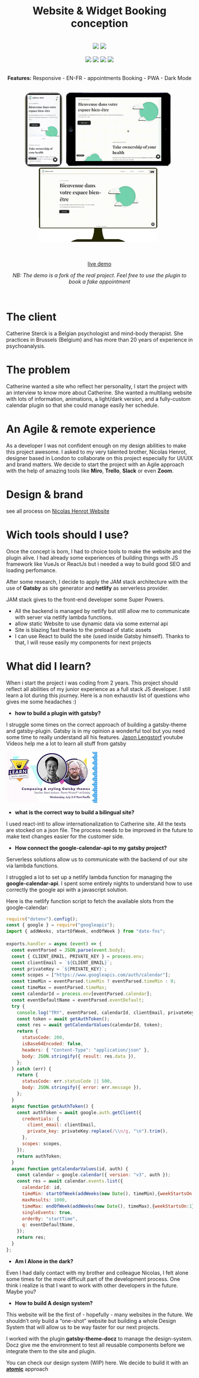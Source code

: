<div align="center">
    <!-- <img src="./labels/logo.png" height=150px> -->
    <h1>Website & Widget Booking conception</h1>
</div>

<br/>

<div align="center">
<img src="https://img.shields.io/badge/made_with-Gatsby-purple" height=30>
<img src="https://img.shields.io/badge/powered_by-Netlify-white" height=30>
</div>

<br/>

<div align="center">
<img src="https://img.shields.io/badge/designed_by-Nicolas_Henrot-blue" height=20>
<img src="https://img.shields.io/badge/developed_by-Paul_Henrot-green" height=20>
<img src="https://img.shields.io/badge/timeline-~6_month-red" height=20>
<img src="https://img.shields.io/badge/location-Bruxelles--London-red" height=20>
</div>

<br/>
<div align="center">

**Features:**
<span>Responsive</span> -
<span>EN-FR</span> - 
<span>appointments Booking</span> -
<span>PWA</span> - 
<span>Dark Mode</span>
</div>

<br/>

<div align="center">
    <img src="./videos/mobileCatherine.gif" height=200>&nbsp;&nbsp;
    <img  src="./videos/tabletCatherine.gif" height=200>&nbsp;&nbsp;
     <img  src="./videos/desktopCatherine.gif" height=200>&nbsp;&nbsp;
</div>

<br/>
<br/>

<div align="center">

[live demo](https://site-catherine.netlify.app)

_NB: The demo is a fork of the real project. Feel free to use the plugin to book a fake appointment_

</div>


<br/>



# The client

Catherine Sterck is a Belgian psychologist and mind-body therapist. She practices in Brussels (Belgium) and has more than 20 years of experience in psychoanalysis.

# The problem

Catherine wanted a site who reflect her personality, I start the project with an interview to know more about Catherine. She wanted a multilang website with lots of information, animations, a light/dark version, and a fully-custom calendar plugin so that she could manage easily her schedule.

# An Agile & remote experience

As a developer I was not confident enough on my design abilities to make this project awesome. I asked to my very talented brother, Nicolas Henrot, designer based in London to collaborate on this project especially for UI/UIX and brand matters.
We decide to start the project with an Agile approach with the help of amazing tools like **Miro**, **Trello**, **Slack** or even **Zoom**.

# Design & brand

see all process on [Nicolas Henrot Website](https://www.nicolashenrot.com/cath-sterck)

# Wich tools should I use?

Once the concept is born, I had to choice tools to make the website and the plugin alive.
I had already some experiences of building things with JS framework like VueJs or ReactJs but i needed a way to build good SEO and loading perfomance.

After some research, I decide to apply the JAM stack architecture with the use of **Gatsby** as site generator and **netlify** as serverless provider.

JAM stack gives to the front-end developer some Super Powers.

- All the backend is managed by netlify but still allow me to communicate with server via netlify lambda functions. 
- allow static Website to use dynamic data via some external api
- Site is blazing fast thanks to the preload of static assets
- I can use React to build the site (used inside Gatsby himself). Thanks to that, I will reuse easily my components for next projects 

# What did I learn?

When i start the project i was coding from 2 years. This project should reflect all abilities of my junior experience as a full stack JS developer. I still learn a lot during this journey. Here is a non exhaustiv list of questions who gives me some headaches :)

- **how to build a plugin with gatsby?**

I struggle some times on the correct approach of building a gatsby-theme and gatsby-plugin. Gatsby is in my opinion a wonderful tool but you need some time to really understand all his features. [Jason Lengstorf](https://www.youtube.com/c/Lengstorf/videos) youtube Videos help me a lot to learn all stuff from gatsby

[![Alt text](./videos/thumbnail.webp)](https://youtu.be/6Z4p-qjnKCQ)

- **what is the correct way to build a bilingual site?**

I used react-intl to allow internationalization to Catherine site.
All the texts are stocked on a json file. The process needs to be improved in the future to make text changes easier for the customer side.


- **How connect the google-calendar-api to my gatsby project?**

Serverless solutions allow us to communicate with the backend of our site via lambda functions.

I struggled a lot to set up a netlify lambda function for managing the **google-calendar-api**. I spent some entirely nights to understand how to use correctly the google api with a javascript solution.

Here is the netlify function script to fetch the available slots from the google-calendar:

```js
require("dotenv").config();
const { google } = require("googleapis");
import { addWeeks, startOfWeek, endOfWeek } from "date-fns";

exports.handler = async (event) => {
  const eventParsed = JSON.parse(event.body);
  const { CLIENT_EMAIL, PRIVATE_KEY } = process.env;
  const clientEmail = `${CLIENT_EMAIL}`;
  const privateKey = `${PRIVATE_KEY}`;
  const scopes = ["https://www.googleapis.com/auth/calendar"];
  const timeMin = eventParsed.timeMin ? eventParsed.timeMin : 0;
  const timeMax = eventParsed.timeMax;
  const calendarId = process.env[eventParsed.calendar];
  const eventDefaultName = eventParsed.eventDefault;
  try {
    console.log("TRY", eventParsed, calendarId, clientEmail, privateKey);
    const token = await getAuthToken();
    const res = await getCalendarValues(calendarId, token);
    return {
      statusCode: 200,
      isBase64Encoded: false,
      headers: { "Content-Type": "application/json" },
      body: JSON.stringify({ result: res.data }),
    };
  } catch (err) {
    return {
      statusCode: err.statusCode || 500,
      body: JSON.stringify({ error: err.message }),
    };
  }
  async function getAuthToken() {
    const authToken = await google.auth.getClient({
      credentials: {
        client_email: clientEmail,
        private_key: privateKey.replace(/\\n/g, "\n").trim(),
      },
      scopes: scopes,
    });
    return authToken;
  }
  async function getCalendarValues(id, auth) {
    const calendar = google.calendar({ version: "v3", auth });
    const res = await calendar.events.list({
      calendarId: id,
      timeMin: startOfWeek(addWeeks(new Date(), timeMin),{weekStartsOn:1}),
      maxResults: 1000,
      timeMax: endOfWeek(addWeeks(new Date(), timeMax),{weekStartsOn:1}),
      singleEvents: true,
      orderBy: "startTime",
      q: eventDefaultName,
    });
    return res;
  }
};

```

- **Am I Alone in the dark?**

Even I had daily contact with my brother and colleague Nicolas, I felt alone some times for the more difficult part of the development process. One think i realize is that I want to work with other developers in the future. Maybe you?

- **How to build A design system?**

This website will be the first of - hopefully - many websites in the future. We shouldn’t only build a “one-shot” website but building a whole Design System that will allow us to be way faster for our next projects.

I worked with the plugin **gatsby-theme-docz** to manage the design-system. Docz give me the environment to test all reusable components before we integrate them to the site and plugin.

You can check our design system (WIP) here. We decide to build it with an [**atomic**](https://atomicdesign.bradfrost.com/) approach

